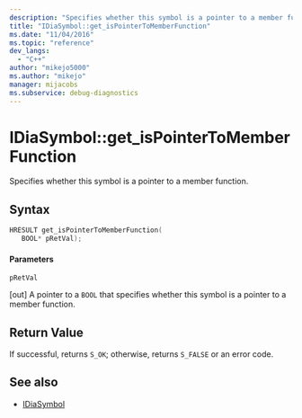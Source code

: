 ```yaml
---
description: "Specifies whether this symbol is a pointer to a member function."
title: "IDiaSymbol::get_isPointerToMemberFunction"
ms.date: "11/04/2016"
ms.topic: "reference"
dev_langs:
  - "C++"
author: "mikejo5000"
ms.author: "mikejo"
manager: mijacobs
ms.subservice: debug-diagnostics
---
```


# IDiaSymbol::get_isPointerToMemberFunction

Specifies whether this symbol is a pointer to a member function.

## Syntax

```C++
HRESULT get_isPointerToMemberFunction(
   BOOL* pRetVal);
```

#### Parameters
 `pRetVal`

[out] A pointer to a `BOOL` that specifies whether this symbol is a pointer to a member function.

## Return Value
 If successful, returns `S_OK`; otherwise, returns `S_FALSE` or an error code.

## See also
- [IDiaSymbol](../../debugger/debug-interface-access/idiasymbol.md)
